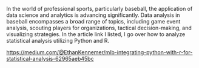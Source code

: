 In the world of professional sports, particularly baseball, the application of data science and analytics is advancing significantly. Data analysis in baseball encompasses a broad range of topics, including game event analysis, scouting players for organizations, tactical decision-making, and visualizing strategies. In the article link I listed, I go over how to analyze statistical analysis utilizing Python and R.

https://medium.com/@EthanKennemer/mlb-integrating-python-with-r-for-statistical-analysis-62965aeb45bc
